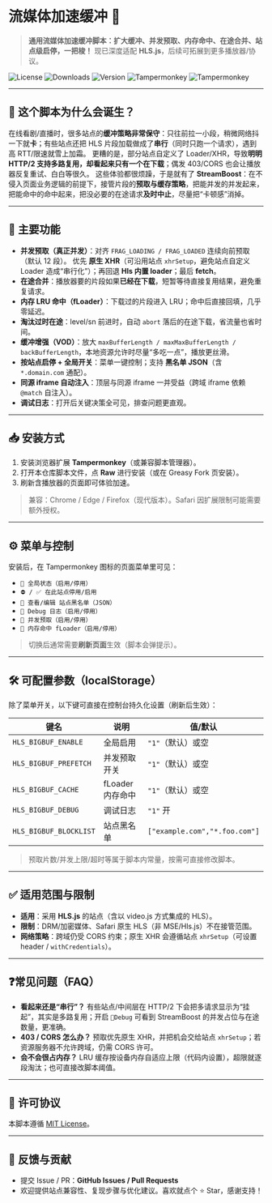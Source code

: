 # 流媒体加速缓冲 🚀

> **通用流媒体加速缓冲脚本：扩大缓冲、并发预取、内存命中、在途合并、站点级启停，一把梭！**
> 现已深度适配 **HLS.js**，后续可拓展到更多播放器/协议。

![License](https://img.shields.io/github/license/Suysker/Golden-Left-Right?style=flat-square) ![Downloads](https://img.shields.io/greasyfork/dt/507274?style=flat-square) ![Version](https://img.shields.io/greasyfork/v/507274?style=flat-square) ![Tampermonkey](https://img.shields.io/badge/Tampermonkey-5.1.1-red.svg?style=popout-square) ![Tampermonkey](https://img.shields.io/badge/Tampermonkey-Beta-red.svg?style=popout-square)

---

## 🐣 这个脚本为什么会诞生？

在线看剧/直播时，很多站点的**缓冲策略非常保守**：只往前拉一小段，稍微网络抖一下就**卡**；有些站点还把 HLS 片段加载做成了**串行**（同时只跑一个请求），遇到高 RTT/限速就雪上加霜。
更糟的是，部分站点自定义了 Loader/XHR，导致**明明 HTTP/2 支持多路复用，却看起来只有一个在下载**；偶发 403/CORS 也会让播放器反复重试、白白等很久。
这些体验都很烦躁，于是就有了 **StreamBoost**：在不侵入页面业务逻辑的前提下，接管片段的**预取与缓存策略**，把能并发的并发起来，把能命中的命中起来，把没必要的在途请求**及时中止**，尽量把“卡顿感”消掉。

---

## 🌟 主要功能

* **并发预取（真正并发）**：对齐 `FRAG_LOADING / FRAG_LOADED` 连续向前预取（默认 12 段）。
  优先 **原生 XHR**（可沿用站点 `xhrSetup`，避免站点自定义 Loader 造成“串行化”）；再回退 **Hls 内置 loader**；最后 **fetch**。
* **在途合并**：播放器要的片段如果**已经在下载**，短暂等待直接复用结果，避免重复请求。
* **内存 LRU 命中（fLoader）**：下载过的片段进入 LRU；命中后直接回填，几乎零延迟。
* **淘汰过时在途**：level/sn 前进时，自动 `abort` 落后的在途下载，省流量也省时间。
* **缓冲增强（VOD）**：放大 `maxBufferLength / maxMaxBufferLength / backBufferLength`，本地资源允许时尽量“多吃一点”，播放更丝滑。
* **按站点启停 + 全局开关**：菜单一键控制；支持 **黑名单 JSON**（含 `*.domain.com` 通配）。
* **同源 iframe 自动注入**：顶层与同源 iframe 一并受益（跨域 iframe 依赖 `@match` 自注入）。
* **调试日志**：打开后关键决策全可见，排查问题更直观。

---

## 📥 安装方式

1. 安装浏览器扩展 **Tampermonkey**（或兼容脚本管理器）。
2. 打开本仓库脚本文件，点 **Raw** 进行安装（或在 Greasy Fork 页安装）。
3. 刷新含播放器的页面即可体验加速。

> 兼容：Chrome / Edge / Firefox（现代版本）。Safari 因扩展限制可能需要额外授权。

---

## ⚙️ 菜单与控制

安装后，在 Tampermonkey 图标的页面菜单里可见：

* `🔌 全局状态（启用/停用）`
* `⛔ / ✅ 在此站点停用/启用`
* `📝 查看/编辑 站点黑名单（JSON）`
* `🐞 Debug 日志（启用/停用）`
* `🚀 并发预取（启用/停用）`
* `🧠 内存命中 fLoader（启用/停用）`

> 切换后通常需要**刷新页面**生效（脚本会弹提示）。

---

## 🛠 可配置参数（localStorage）

除了菜单开关，以下键可直接在控制台持久化设置（刷新后生效）：

| 键名                     | 说明           | 值/默认                          |
| ---------------------- | ------------ | ----------------------------- |
| `HLS_BIGBUF_ENABLE`    | 全局启用         | `"1"`（默认）或空                   |
| `HLS_BIGBUF_PREFETCH`  | 并发预取开关       | `"1"`（默认）或空                   |
| `HLS_BIGBUF_CACHE`     | fLoader 内存命中 | `"1"`（默认）或空                   |
| `HLS_BIGBUF_DEBUG`     | 调试日志         | `"1"` 开                       |
| `HLS_BIGBUF_BLOCKLIST` | 站点黑名单        | `["example.com","*.foo.com"]` |

> 预取片数/并发上限/超时等属于脚本内常量，按需可直接修改脚本。

---

## ✅ 适用范围与限制

* **适用**：采用 **HLS.js** 的站点（含以 video.js 方式集成的 HLS）。
* **限制**：DRM/加密媒体、Safari 原生 HLS（非 MSE/Hls.js）不在接管范围。
* **网络策略**：跨域仍受 CORS 约束；原生 XHR 会遵循站点 `xhrSetup`（可设置 header / `withCredentials`）。

---

## ❓常见问题（FAQ）

* **看起来还是“串行”？**
  有些站点/中间层在 HTTP/2 下会把多请求显示为“挂起”，其实是多路复用；开启 `🐞Debug` 可看到 StreamBoost 的并发占位与在途数量，更准确。
* **403 / CORS 怎么办？**
  预取优先原生 XHR，并把机会交给站点 `xhrSetup`；若资源服务器不允许跨域，仍需 CORS 许可。
* **会不会很占内存？**
  LRU 缓存按设备内存自适应上限（代码内设置），超限就逐段淘汰；也可直接改脚本阈值。

---

## 📄 许可协议

本脚本遵循 [MIT License](LICENSE)。

---

## 🤝 反馈与贡献

* 提交 Issue / PR：**GitHub Issues / Pull Requests**
* 欢迎提供站点兼容性、复现步骤与优化建议。喜欢就点个 ⭐ Star，感谢支持！
